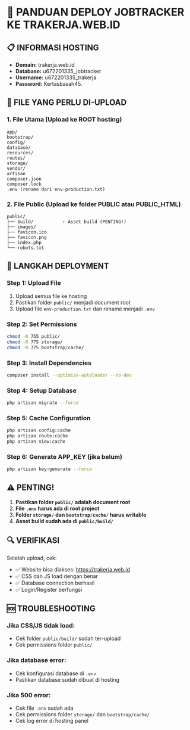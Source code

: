 # 🚀 PANDUAN DEPLOY JOBTRACKER KE TRAKERJA.WEB.ID

## 📋 INFORMASI HOSTING
- **Domain:** trakerja.web.id
- **Database:** u672201335_jobtracker
- **Username:** u672201335_trakerja
- **Password:** Kertasbasah45.

## 📁 FILE YANG PERLU DI-UPLOAD

### 1. File Utama (Upload ke ROOT hosting)
```
app/
bootstrap/
config/
database/
resources/
routes/
storage/
vendor/
artisan
composer.json
composer.lock
.env (rename dari env-production.txt)
```

### 2. File Public (Upload ke folder PUBLIC atau PUBLIC_HTML)
```
public/
├── build/           ← Asset build (PENTING!)
├── images/
├── favicon.ico
├── favicon.png
├── index.php
└── robots.txt
```

## 🔧 LANGKAH DEPLOYMENT

### Step 1: Upload File
1. Upload semua file ke hosting
2. Pastikan folder `public/` menjadi document root
3. Upload file `env-production.txt` dan rename menjadi `.env`

### Step 2: Set Permissions
```bash
chmod -R 755 public/
chmod -R 775 storage/
chmod -R 775 bootstrap/cache/
```

### Step 3: Install Dependencies
```bash
composer install --optimize-autoloader --no-dev
```

### Step 4: Setup Database
```bash
php artisan migrate --force
```

### Step 5: Cache Configuration
```bash
php artisan config:cache
php artisan route:cache
php artisan view:cache
```

### Step 6: Generate APP_KEY (jika belum)
```bash
php artisan key:generate --force
```

## ⚠️ PENTING!

1. **Pastikan folder `public/` adalah document root**
2. **File `.env` harus ada di root project**
3. **Folder `storage/` dan `bootstrap/cache/` harus writable**
4. **Asset build sudah ada di `public/build/`**

## 🔍 VERIFIKASI

Setelah upload, cek:
- ✅ Website bisa diakses: https://trakerja.web.id
- ✅ CSS dan JS load dengan benar
- ✅ Database connection berhasil
- ✅ Login/Register berfungsi

## 🆘 TROUBLESHOOTING

### Jika CSS/JS tidak load:
- Cek folder `public/build/` sudah ter-upload
- Cek permissions folder `public/`

### Jika database error:
- Cek konfigurasi database di `.env`
- Pastikan database sudah dibuat di hosting

### Jika 500 error:
- Cek file `.env` sudah ada
- Cek permissions folder `storage/` dan `bootstrap/cache/`
- Cek log error di hosting panel
